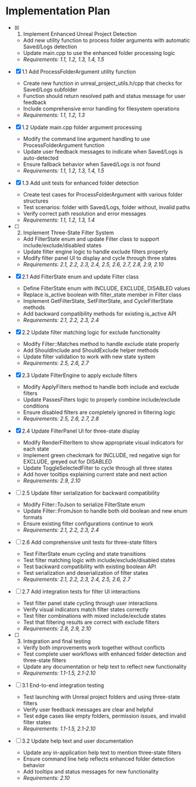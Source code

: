 # Implementation Plan

- [x] 1. Implement Enhanced Unreal Project Detection





  - Add new utility function to process folder arguments with automatic Saved/Logs detection
  - Update main.cpp to use the enhanced folder processing logic
  - _Requirements: 1.1, 1.2, 1.3, 1.4, 1.5_

- [x] 1.1 Add ProcessFolderArgument utility function


  - Create new function in unreal_project_utils.h/cpp that checks for Saved/Logs subfolder
  - Function should return resolved path and status message for user feedback
  - Include comprehensive error handling for filesystem operations
  - _Requirements: 1.1, 1.2, 1.3_

- [x] 1.2 Update main.cpp folder argument processing


  - Modify the command line argument handling to use ProcessFolderArgument function
  - Update user feedback messages to indicate when Saved/Logs is auto-detected
  - Ensure fallback behavior when Saved/Logs is not found
  - _Requirements: 1.1, 1.2, 1.3, 1.4, 1.5_

- [x] 1.3 Add unit tests for enhanced folder detection


  - Create test cases for ProcessFolderArgument with various folder structures
  - Test scenarios: folder with Saved/Logs, folder without, invalid paths
  - Verify correct path resolution and error messages
  - _Requirements: 1.1, 1.2, 1.3, 1.4_

- [ ] 2. Implement Three-State Filter System




  - Add FilterState enum and update Filter class to support include/exclude/disabled states
  - Update filter engine logic to handle exclude filters properly
  - Modify filter panel UI to display and cycle through three states
  - _Requirements: 2.1, 2.2, 2.3, 2.4, 2.5, 2.6, 2.7, 2.8, 2.9, 2.10_

- [x] 2.1 Add FilterState enum and update Filter class


  - Define FilterState enum with INCLUDE, EXCLUDE, DISABLED values
  - Replace is_active boolean with filter_state member in Filter class
  - Implement GetFilterState, SetFilterState, and CycleFilterState methods
  - Add backward compatibility methods for existing is_active API
  - _Requirements: 2.1, 2.2, 2.3, 2.4_

- [x] 2.2 Update filter matching logic for exclude functionality


  - Modify Filter::Matches method to handle exclude state properly
  - Add ShouldInclude and ShouldExclude helper methods
  - Update filter validation to work with new state system
  - _Requirements: 2.5, 2.6, 2.7_

- [x] 2.3 Update FilterEngine to apply exclude filters



  - Modify ApplyFilters method to handle both include and exclude filters
  - Update PassesFilters logic to properly combine include/exclude conditions
  - Ensure disabled filters are completely ignored in filtering logic
  - _Requirements: 2.5, 2.6, 2.7, 2.8_

- [x] 2.4 Update FilterPanel UI for three-state display





  - Modify RenderFilterItem to show appropriate visual indicators for each state
  - Implement green checkmark for INCLUDE, red negative sign for EXCLUDE, greyed out for DISABLED
  - Update ToggleSelectedFilter to cycle through all three states
  - Add hover tooltips explaining current state and next action
  - _Requirements: 2.9, 2.10_

- [ ] 2.5 Update filter serialization for backward compatibility


  - Modify Filter::ToJson to serialize FilterState enum
  - Update Filter::FromJson to handle both old boolean and new enum formats
  - Ensure existing filter configurations continue to work
  - _Requirements: 2.1, 2.2, 2.3, 2.4_

- [ ] 2.6 Add comprehensive unit tests for three-state filters
  - Test FilterState enum cycling and state transitions
  - Test filter matching logic with include/exclude/disabled states
  - Test backward compatibility with existing boolean API
  - Test serialization and deserialization of filter states
  - _Requirements: 2.1, 2.2, 2.3, 2.4, 2.5, 2.6, 2.7_

- [ ] 2.7 Add integration tests for filter UI interactions
  - Test filter panel state cycling through user interactions
  - Verify visual indicators match filter states correctly
  - Test filter combinations with mixed include/exclude states
  - Test that filtering results are correct with exclude filters
  - _Requirements: 2.8, 2.9, 2.10_

- [ ] 3. Integration and final testing
  - Verify both improvements work together without conflicts
  - Test complete user workflows with enhanced folder detection and three-state filters
  - Update any documentation or help text to reflect new functionality
  - _Requirements: 1.1-1.5, 2.1-2.10_

- [ ] 3.1 End-to-end integration testing
  - Test launching with Unreal project folders and using three-state filters
  - Verify user feedback messages are clear and helpful
  - Test edge cases like empty folders, permission issues, and invalid filter states
  - _Requirements: 1.1-1.5, 2.1-2.10_

- [ ] 3.2 Update help text and user documentation
  - Update any in-application help text to mention three-state filters
  - Ensure command line help reflects enhanced folder detection behavior
  - Add tooltips and status messages for new functionality
  - _Requirements: 2.10_